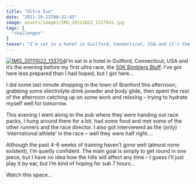 ```yaml
---
title: "Ultra Eve"
date: "2011-10-23T00:32:45"
image: assets/images/IMG_20111022_1337041.jpg
tags: [
  "challenges"
]
teaser: "I’m sat in a hotel in Guilford, Connecticut, USA and it’s the evening before my first ultra race, the 50K Bimblers Bluff. I’ve got here less prepared than I had hoped, but I got here… I did some last minute shopping in the town of Branford this afternoon, grabbing some electrolyte drink powder and body [&hellip;]\n"
---
```

[![IMG_20111022_133704](https://kennetrunner.com/wp-content/uploads/2011/10/IMG_20111022_133704_thumb.jpg "IMG_20111022_133704")](https://kennetrunner.com/wp-content/uploads/2011/10/IMG_20111022_133704.jpg)I’m sat in a hotel in Guilford, Connecticut, USA and it’s the evening before my first ultra race, the [50K Bimblers Bluff](http://mrbimble.com/WordPress/bluff/). I’ve got here less prepared than I had hoped, but I got here…

I did some last minute shopping in the town of Branford this afternoon, grabbing some electrolyte drink powder and body glide, then spent the rest of the afternoon catching up on some work and relaxing – trying to hydrate myself well for tomorrow.

This evening I went along to the pub where they were handing out race packs, I hung around there for a bit, had some food and met some of the other runners and the race director. I also got interviewed as the (only) ‘international athlete’ in the race – well they were half right….

Although the past 4-6 weeks of training haven’t gone well (almost none existent), I’m quietly confident. The main goal is simply to get round in one piece, but I have no idea how the hills will affect any time – I guess I’ll just play it by ear, but I’m kind of hoping for sub 7 hours…

Watch this space…
